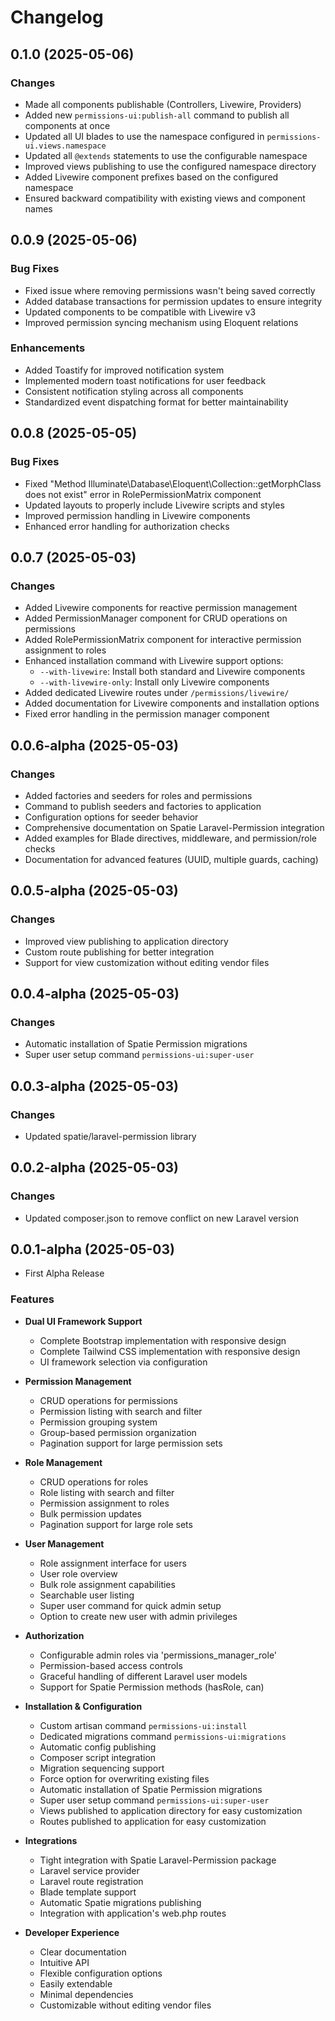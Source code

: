 # Changelog

## 0.1.0 (2025-05-06)

### Changes

- Made all components publishable (Controllers, Livewire, Providers)
- Added new `permissions-ui:publish-all` command to publish all components at once
- Updated all UI blades to use the namespace configured in `permissions-ui.views.namespace`
- Updated all `@extends` statements to use the configurable namespace
- Improved views publishing to use the configured namespace directory
- Added Livewire component prefixes based on the configured namespace
- Ensured backward compatibility with existing views and component names

## 0.0.9 (2025-05-06)

### Bug Fixes

- Fixed issue where removing permissions wasn't being saved correctly
- Added database transactions for permission updates to ensure integrity
- Updated components to be compatible with Livewire v3
- Improved permission syncing mechanism using Eloquent relations

### Enhancements

- Added Toastify for improved notification system
- Implemented modern toast notifications for user feedback
- Consistent notification styling across all components
- Standardized event dispatching format for better maintainability

## 0.0.8 (2025-05-05)

### Bug Fixes

- Fixed "Method Illuminate\Database\Eloquent\Collection::getMorphClass does not exist" error in RolePermissionMatrix component
- Updated layouts to properly include Livewire scripts and styles
- Improved permission handling in Livewire components
- Enhanced error handling for authorization checks

## 0.0.7 (2025-05-03)

### Changes

- Added Livewire components for reactive permission management
- Added PermissionManager component for CRUD operations on permissions
- Added RolePermissionMatrix component for interactive permission assignment to roles
- Enhanced installation command with Livewire support options:
  - `--with-livewire`: Install both standard and Livewire components
  - `--with-livewire-only`: Install only Livewire components
- Added dedicated Livewire routes under `/permissions/livewire/`
- Added documentation for Livewire components and installation options
- Fixed error handling in the permission manager component

## 0.0.6-alpha (2025-05-03)

### Changes

- Added factories and seeders for roles and permissions
- Command to publish seeders and factories to application
- Configuration options for seeder behavior
- Comprehensive documentation on Spatie Laravel-Permission integration
- Added examples for Blade directives, middleware, and permission/role checks
- Documentation for advanced features (UUID, multiple guards, caching)

## 0.0.5-alpha (2025-05-03)

### Changes

- Improved view publishing to application directory
- Custom route publishing for better integration
- Support for view customization without editing vendor files

## 0.0.4-alpha (2025-05-03)

### Changes

- Automatic installation of Spatie Permission migrations
- Super user setup command `permissions-ui:super-user`

## 0.0.3-alpha (2025-05-03)

### Changes

- Updated spatie/laravel-permission library

## 0.0.2-alpha (2025-05-03)

### Changes

- Updated composer.json to remove conflict on new Laravel version

## 0.0.1-alpha (2025-05-03)

- First Alpha Release

### Features

- **Dual UI Framework Support**

  - Complete Bootstrap implementation with responsive design
  - Complete Tailwind CSS implementation with responsive design
  - UI framework selection via configuration

- **Permission Management**

  - CRUD operations for permissions
  - Permission listing with search and filter
  - Permission grouping system
  - Group-based permission organization
  - Pagination support for large permission sets

- **Role Management**

  - CRUD operations for roles
  - Role listing with search and filter
  - Permission assignment to roles
  - Bulk permission updates
  - Pagination support for large role sets

- **User Management**

  - Role assignment interface for users
  - User role overview
  - Bulk role assignment capabilities
  - Searchable user listing
  - Super user command for quick admin setup
  - Option to create new user with admin privileges

- **Authorization**

  - Configurable admin roles via 'permissions_manager_role'
  - Permission-based access controls
  - Graceful handling of different Laravel user models
  - Support for Spatie Permission methods (hasRole, can)

- **Installation & Configuration**

  - Custom artisan command `permissions-ui:install`
  - Dedicated migrations command `permissions-ui:migrations`
  - Automatic config publishing
  - Composer script integration
  - Migration sequencing support
  - Force option for overwriting existing files
  - Automatic installation of Spatie Permission migrations
  - Super user setup command `permissions-ui:super-user`
  - Views published to application directory for easy customization
  - Routes published to application for easy customization

- **Integrations**

  - Tight integration with Spatie Laravel-Permission package
  - Laravel service provider
  - Laravel route registration
  - Blade template support
  - Automatic Spatie migrations publishing
  - Integration with application's web.php routes

- **Developer Experience**
  - Clear documentation
  - Intuitive API
  - Flexible configuration options
  - Easily extendable
  - Minimal dependencies
  - Customizable without editing vendor files
